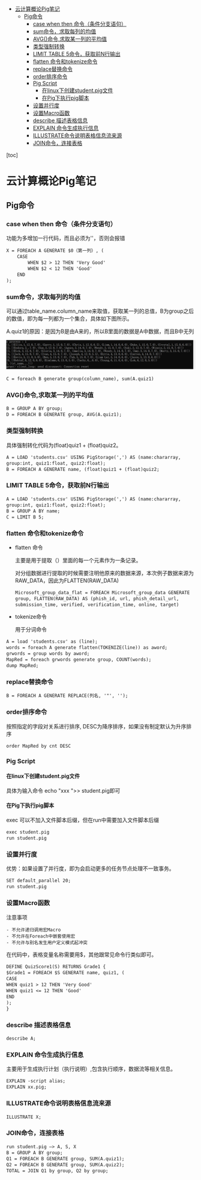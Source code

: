 <!-- START doctoc generated TOC please keep comment here to allow auto update -->
<!-- DON'T EDIT THIS SECTION, INSTEAD RE-RUN doctoc TO UPDATE -->


- [云计算概论Pig笔记](#%E4%BA%91%E8%AE%A1%E7%AE%97%E6%A6%82%E8%AE%BApig%E7%AC%94%E8%AE%B0)
  - [Pig命令](#pig%E5%91%BD%E4%BB%A4)
    - [case  when then 命令（条件分支语句）](#case--when-then-%E5%91%BD%E4%BB%A4%E6%9D%A1%E4%BB%B6%E5%88%86%E6%94%AF%E8%AF%AD%E5%8F%A5)
    - [sum命令，求取每列的均值](#sum%E5%91%BD%E4%BB%A4%E6%B1%82%E5%8F%96%E6%AF%8F%E5%88%97%E7%9A%84%E5%9D%87%E5%80%BC)
    - [AVG()命令,求取某一列的平均值](#avg%E5%91%BD%E4%BB%A4%E6%B1%82%E5%8F%96%E6%9F%90%E4%B8%80%E5%88%97%E7%9A%84%E5%B9%B3%E5%9D%87%E5%80%BC)
    - [类型强制转换](#%E7%B1%BB%E5%9E%8B%E5%BC%BA%E5%88%B6%E8%BD%AC%E6%8D%A2)
    - [LIMIT TABLE 5命令，获取前N行输出](#limit-table-5%E5%91%BD%E4%BB%A4%E8%8E%B7%E5%8F%96%E5%89%8Dn%E8%A1%8C%E8%BE%93%E5%87%BA)
    - [flatten 命令和tokenize命令](#flatten-%E5%91%BD%E4%BB%A4%E5%92%8Ctokenize%E5%91%BD%E4%BB%A4)
    - [replace替换命令](#replace%E6%9B%BF%E6%8D%A2%E5%91%BD%E4%BB%A4)
    - [order排序命令](#order%E6%8E%92%E5%BA%8F%E5%91%BD%E4%BB%A4)
    - [Pig Script](#pig-script)
      - [在linux下创建student.pig文件](#%E5%9C%A8linux%E4%B8%8B%E5%88%9B%E5%BB%BAstudentpig%E6%96%87%E4%BB%B6)
      - [在Pig下执行pig脚本](#%E5%9C%A8pig%E4%B8%8B%E6%89%A7%E8%A1%8Cpig%E8%84%9A%E6%9C%AC)
    - [设置并行度](#%E8%AE%BE%E7%BD%AE%E5%B9%B6%E8%A1%8C%E5%BA%A6)
    - [设置Macro函数](#%E8%AE%BE%E7%BD%AEmacro%E5%87%BD%E6%95%B0)
    - [describe 描述表格信息](#describe-%E6%8F%8F%E8%BF%B0%E8%A1%A8%E6%A0%BC%E4%BF%A1%E6%81%AF)
    - [EXPLAIN 命令生成执行信息](#explain-%E5%91%BD%E4%BB%A4%E7%94%9F%E6%88%90%E6%89%A7%E8%A1%8C%E4%BF%A1%E6%81%AF)
    - [ILLUSTRATE命令说明表格信息流来源](#illustrate%E5%91%BD%E4%BB%A4%E8%AF%B4%E6%98%8E%E8%A1%A8%E6%A0%BC%E4%BF%A1%E6%81%AF%E6%B5%81%E6%9D%A5%E6%BA%90)
    - [JOIN命令，连接表格](#join%E5%91%BD%E4%BB%A4%E8%BF%9E%E6%8E%A5%E8%A1%A8%E6%A0%BC)

<!-- END doctoc generated TOC please keep comment here to allow auto update -->

[toc]

# 云计算概论Pig笔记

## Pig命令



### case  when then 命令（条件分支语句）

功能为多增加一行代码，而且必须为''，否则会报错

```
X = FOREACH A GENERATE $0（第一列）, (
	CASE 
		WHEN $2 > 12 THEN 'Very Good'
		WHEN $2 < 12 THEN 'Good'
	END
);
```

### sum命令，求取每列的均值

可以通过table_name.column_name来取值，获取某一列的总值，B为group之后的数值，即为每一列都为一个集合，具体如下图所示。

A.quiz1的原因：是因为B是由A来的，所以B里面的数据是A中数据，而且B中无列

![202311101016253](src/202311101016253.png)

```
C = foreach B generate group(column_name), sum(A.quiz1)
```

### AVG()命令,求取某一列的平均值

```
B = GROUP A BY group;
D = FOREACH B GENERATE group, AVG(A.quiz1);
```

### 类型强制转换

具体强制转化代码为(float)quiz1 + (float)quiz2。

```
A = LOAD 'students.csv' USING PigStorage(',') AS (name:chararray,
group:int, quiz1:float, quiz2:float);
B = FOREACH A GENERATE name, (float)quiz1 + (float)quiz2;
```

### LIMIT TABLE 5命令，获取前N行输出

```
A = LOAD 'students.csv' USING PigStorage(',') AS (name:chararray,
group:int, quiz1:float, quiz2:float);
B = GROUP A BY name;
C = LIMIT B 5;
```

### flatten 命令和tokenize命令

- flatten 命令

  主要是用于提取（）里面的每一个元素作为一条记录。
  
  对分组数据进行提取的时候需要注明他原来的数据来源，本次例子数据来源为RAW_DATA，因此为FLATTEN(RAW_DATA)
  
  ```
  Microsoft_group_data_flat = FOREACH Microsoft_group_data GENERATE group, FLATTEN(RAW_DATA) AS (phish_id, url, phish_detail_url, submission_time, verified, verification_time, online, target)
  ```
  
  
  
- tokenize命令

  用于分词命令

```
A = load 'students.csv' as (line);
words = foreach A generate flatten(TOKENIZE(line)) as aword;
grwords = group words by aword;
MapRed = foreach grwords generate group, COUNT(words);
dump MapRed;
```

### replace替换命令

```
B = FOREACH A GENERATE REPLACE(列名, '"', '');
```

### order排序命令

按照指定的字段对关系进行排序, DESC为降序排序，如果没有制定默认为升序排序

```
order MapRed by cnt DESC
```

### Pig Script

#### 在linux下创建student.pig文件

具体为输入命令 echo "xxx ">> student.pig即可

#### 在Pig下执行pig脚本

exec 可以不加入文件脚本后缀，但在run中需要加入文件脚本后缀

```
exec student.pig
run student.pig
```

### 设置并行度

优势：如果设置了并行度，即为会启动更多的任务节点处理不一致事务。

```
SET default_parallel 20;
run student.pig
```

### 设置Macro函数

注意事项

	- 不允许递归调用宏Macro
	- 不允许在Foreach中嵌套使用宏
	- 不允许与别名发生用户定义模式起冲突

在代码中，表格变量名称需要用$，其他跟常见命令行类似即可。

```
DEFINE QuizScore1(S) RETURNS Grade1 {
$Grade1 = FOREACH $S GENERATE name, quiz1, (
CASE
WHEN quiz1 > 12 THEN 'Very Good'
WHEN quiz1 <= 12 THEN 'Good'
END
);
}
```

### describe 描述表格信息

```
describe A;
```

### EXPLAIN 命令生成执行信息

主要用于生成执行计划（执行说明）,包含执行顺序，数据流等相关信息。

```
EXPLAIN -script alias;
EXPLAIN xx.pig;
```

### ILLUSTRATE命令说明表格信息流来源

``` 
ILLUSTRATE X;
```

### JOIN命令，连接表格

```
run student.pig —> A, S, X
B = GROUP A BY group;
Q1 = FOREACH B GENERATE group, SUM(A.quiz1);
Q2 = FOREACH B GENERATE group, SUM(A.quiz2);
TOTAL = JOIN Q1 by group, Q2 by group;
```

